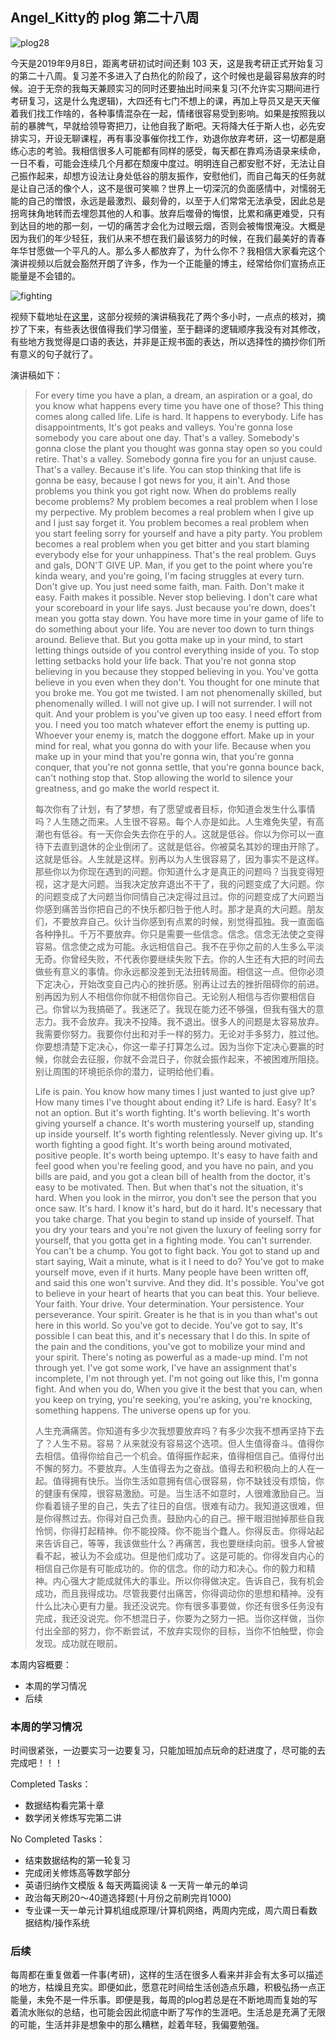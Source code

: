 

## Angel_Kitty的 plog 第二十八周

![plog28](./sources/2019_09_08/figure/page.jpg)

今天是2019年9月8日，距离考研初试时间还剩 103 天，这是我考研正式开始复习的第二十八周。复习差不多进入了白热化的阶段了，这个时候也是最容易放弃的时候。迫于无奈的我每天兼顾实习的同时还要抽出时间来复习(不允许实习期间进行考研复习，这是什么鬼逻辑)，大四还有七门不想上的课，再加上导员又是天天催着我们找工作啥的，各种事情混杂在一起，情绪很容易受到影响。如果是按照我以前的暴脾气，早就给领导寄把刀，让他自我了断吧。天将降大任于斯人也，必先安排实习，开设无聊课程，再有事没事催你找工作，劝退你放弃考研，这一切都是磨练心志的考验。我相信很多人可能都有同样的感受，每天都在靠鸡汤语录来续命，一日不看，可能会连续几个月都在颓废中度过。明明连自己都安慰不好，无法让自己振作起来，却想方设法让身处低谷的朋友振作，安慰他们，而自己每天的任务就是让自己活的像个人，这不是很可笑嘛？世界上一切深沉的负面感情中，对懦弱无能的自己的憎恨，永远是最激烈、最刻骨的，以至于人们常常无法承受，因此总是拐弯抹角地转而去埋怨其他的人和事。放弃后噬骨的悔恨，比累和痛更难受，只有到达目的地的那一刻，一切的痛苦才会化为过眼云烟，否则会被悔恨淹没。大概是因为我们的年少轻狂，我们从来不想在我们最该努力的时候，在我们最美好的青春年华甘愿做一个平凡的人。那么多人都放弃了，为什么你不？我相信大家看完这个演讲视频以后就会豁然开朗了许多，作为一个正能量的博主，经常给你们宣扬点正能量是不会错的。

![fighting](./sources/2019_09_08/figure/fighting.gif)

视频下载地址在[这里](https://github.com/AngelKitty/review_the_national_post-graduate_entrance_examination/raw/master/plog/sources/2019_09_08/video/%E9%82%A3%E4%B9%88%E5%A4%9A%E4%BA%BA%E9%83%BD%E6%94%BE%E5%BC%83%E4%BA%86%EF%BC%8C%E4%B8%BA%E4%BB%80%E4%B9%88%E4%BD%A0%E4%B8%8D%EF%BC%9F.mp4)，这部分视频的演讲稿我花了两个多小时，一点点的核对，摘抄了下来，有些表达很值得我们学习借鉴，至于翻译的逻辑顺序我没有对其修改，有些地方我觉得是口语的表达，并非是正规书面的表达，所以选择性的摘抄你们所有意义的句子就行了。

演讲稿如下：

> For every time you have a plan, a dream, an aspiration or a goal, do you know what happens every time you have one of those? This thing comes along called life. Life is hard. It happens to everybody. Life has disappointments, It's got peaks and valleys. You're gonna lose somebody you care about one day. That's a valley. Somebody's gonna close the plant you thought was gonna stay open so you could retire. That's a valley. Somebody gonna fire you for an unjust cause. That's a valley. Because it's life. You can stop thinking that life is gonna be easy, because I got news for you, it ain't. And those problems you think you got right now. When do problems really become problems? My problem becomes a real problem when I lose my perpective. My problem becomes a real problem when I give up and I just say forget it. You problem becomes a real problem when you start feeling sorry for yourself and have a pity party. You problem becomes a real problem when you get bitter and you start blaming everybody else for your unhappiness. That's the real problem. Guys and gals, DON'T GIVE UP. Man, if you get to the point where you're kinda weary, and you're going, I'm facing struggles at every turn. Don't give up. You just need some faith, man. Faith. Don't make it easy. Faith makes it possible. Never stop believing. I don't care what your scoreboard in your life says. Just because you're down, does't mean you gotta stay down. You have more time in your game of life to do something about your life. You are never too down to turn things around. Believe that. But you gotta make up in your mind, to start letting things outside of you control everything inside of you. To stop letting setbacks hold your life back. That you're not gonna stop believing in you because they stopped believing in you. You've gotta believe in you even when they don't. You thought for one minute that you broke me. You got me twisted. I am not phenomenally skilled, but phenomenally willed. I will not give up. I will not surrender. I will not quit. And your problem is you've given up too easy. I need effort from you. I need you too match whatever effort the enemy is putting up. Whoever your enemy is, match the doggone effort. Make up in your mind for real, what you gonna do with your life. Because when you make up in your mind that you're gonna win, that you're gonna conquer, that you're not gonna settle, that you're gonna bounce back, can't nothing stop that. Stop allowing the world to silence your greatness, and go make the world respect it.
>
> 每次你有了计划，有了梦想，有了愿望或者目标，你知道会发生什么事情吗？人生随之而来。人生很不容易。每个人亦是如此。人生难免失望，有高潮也有低谷。有一天你会失去你在乎的人。这就是低谷。你以为你可以一直待下去直到退休的企业倒闭了。这就是低谷。你被莫名其妙的理由开除了。这就是低谷。人生就是这样。别再以为人生很容易了，因为事实不是这样。那些你以为你现在遇到的问题。你知道什么才是真正的问题吗？当我变得短视，这才是大问题。当我决定放弃退出不干了，我的问题变成了大问题。你的问题变成了大问题当你同情自己决定得过且过。你的问题变成了大问题当你感到痛苦当你把自己的不快乐都归咎于他人时。那才是真的大问题。朋友们，不要放弃自己。伙计当你感到有点累的时候，别觉得孤独。我一直面临各种挣扎。千万不要放弃。你只是需要一些信念。信念。信念无法使之变得容易。信念使之成为可能。永远相信自己。我不在乎你之前的人生多么平淡无奇。你曾经失败，不代表你要继续失败下去。你的人生还有大把的时间去做些有意义的事情。你永远都没差到无法扭转局面。相信这一点。但你必须下定决心，开始改变自己内心的挫折感。别再让过去的挫折阻碍你的前进。别再因为别人不相信你你就不相信你自己。无论别人相信与否你要相信自己。你曾以为我搞砸了。我迷茫了。我现在能力还不够强，但我有强大的意志力。我不会放弃。我决不投降。我不退出。很多人的问题是太容易放弃。我需要你努力。我要你付出和对手一样的努力。无论对手多努力，胜过他。你要想清楚下定决心，你这一辈子打算怎么过。因为当你下定决心要赢的时候，你就会去征服，你就不会混日子，你就会振作起来，不被困难所阻挠。别让周围的环境扼杀你的潜力，证明给他们看。
>
> Life is pain. You know how many times I just wanted to just give up? How many times I've thought about ending it? Life is hard. Easy? It's not an option. But it's worth fighting. It's worth believing. It's worth giving yourself a chance. It's worth mustering yourself up, standing up inside yourself. It's worth fighting relentlessly. Never giving up. It's worth fighting a good fight. It's worth being around motivated, positive people. It's worth being uptempo. It's easy to have faith and feel good when you're feeling good, and you have no pain, and you bills are paid, and you got a clean bill of health from the doctor, it's easy to be motivated. Then. But when that's not the situation, it's hard. When you look in the mirror, you don't see the person that you once saw. It's hard. I know it's hard, but do it hard. It's necessary that you take charge. That you begin to stand up inside of yourself. That you dry your tears and you're not given the luxury of feeling sorry for yourself, that you gotta get in a fighting mode. You can't surrender. You can't be a chump. You got to fight back. You got to stand up and start saying, Wait a minute, what is it I need to do? You've got to make yourself move, even if it hurts. Many people have been written off, and said this one won't survive. And they did. It's possible. You've got to believe in your heart of hearts that you can beat this. Your believe. Your faith. Your drive. Your determination. Your persistence. Your perseverance. Your spirit. Greater is he that is in you than what's out here in this world. So you've got to decide. You've got to say, It's possible I can beat this, and it's necessary that I do this. In spite of the pain and the conditions, you've got to mobilize your mind and your spirit. There's noting as powerful as a made-up mind. I'm not through yet. I've got some work, I've have an assignment that's incomplete, I'm not through yet. I'm not going out like this, I'm gonna fight. And when you do, When you give it the best that you can, when you keep on trying, you're seeking, you're asking, you're knocking, something happens. The universe opens up for you.
>
> 人生充满痛苦。你知道有多少次我想要放弃吗？有多少次我不想再坚持下去了？人生不易。容易？从来就没有容易这个选项。但人生值得奋斗。值得你去相信。值得你给自己一个机会。值得振作起来，值得相信自己。值得付出不懈的努力。不要放弃。人生值得去为之奋战。值得去和积极向上的人在一起。值得拥有快乐。当你生活如意拥有信心很容易，你不缺钱没有烦恼，你的健康有保障，很容易激励。可是。当生活不如意时，人很难激励自己。当你看着镜子里的自己，失去了往日的自信。很难有动力。我知道这很难，但是你得熬过去。你得对自己负责。鼓励内心的自己。擦干眼泪抛掉那些自我怜悯，你得打起精神。你不能投降。你不能当个蠢人。你得反击。你得站起来告诉自己，等等，我该做些什么？再痛苦，我也要继续向前。很多人曾被看不起，被认为不会成功。但是他们成功了。这是可能的。你得发自内心的相信自己你是有可能成功的。你的信念。你的动力和决心。你的毅力和精神。内心强大才能成就伟大的事业。所以你得做决定。告诉自己，我有机会成功，而且我得成功。尽管我要付出痛苦，你得调动你的思想和精神。没有什么比决心更有力量。我还没说完。你有很多事要做，你还有很多任务没有完成，我还没说完。你不想混日子，你要为之努力一把。当你这样做，当你付出全部的努力，你不断尝试，不放弃实现你的目标，当你不怕触壁，你会发现。成功就在眼前。

本周内容概要：

- 本周的学习情况
- 后续

### 本周的学习情况

时间很紧张，一边要实习一边要复习，只能加班加点玩命的赶进度了，尽可能的去完成吧！！！

Completed Tasks：

- 数据结构看完第十章
- 数学闭关修炼写完第二讲

No Completed Tasks：

- 结束数据结构的第一轮复习
- 完成闭关修炼高等数学部分
- 英语归纳作文模版 & 每天两篇阅读 & 一天背一单元的单词
- 政治每天刷20～40道选择题(十月份之前刷完肖1000)
- 专业课一天一单元计算机组成原理/计算机网络，两周内完成，周六周日看数据结构/操作系统

### 后续

每周都在重复做着一件事(考研)，这样的生活在很多人看来并非会有太多可以描述的地方，枯燥且充实。即便如此，愿意花时间给生活创造点乐趣，积极弘扬一点正能量，未免不是一件乐事。即便是我，每周的plog若总是在不断地周而复始的写着流水账似的总结，也可能会因此彻底中断了写作的生涯吧。生活总是充满了无限的可能，生活并非是想象中的那么糟糕，趁着年轻，我偏要勉强。

